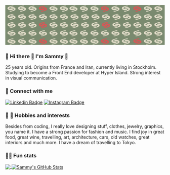 ![LinkedIn cover - 4](./sbanner.png)


### :cherry_blossom: Hi there :wave: I'm Sammy :cherry_blossom:
25 years old. Origins from France and Iran, currently living in Stockholm. Studying to become a Front End developer at Hyper Island. Strong interest in visual communication.

### :love_letter: Connect with me
[![Linkedin Badge](https://img.shields.io/badge/-LinkedIn-blue?style=rounded-square&logo=Linkedin&logoColor=white&link=https://www.linkedin.com/in/sammydjohari/)](https://www.linkedin.com/in/sammydjohari/)
[![Instagram Badge](https://img.shields.io/badge/-Instagram-405DE6?style=rounded-square&logo=instagram&logoColor=white&link=https://www.instagram.com/sammycreatess/)](https://www.instagram.com/sammycreatess/)

### :motor_scooter: :ramen: Hobbies and interests
Besides from coding, I really love designing stuff, clothes, jewelry, graphics, you name it. I have a strong passion for fashion and music. I find joy in great food, great wine, travelling, art, architecture, cars, old watches, great interiors and much more. I have a dream of travelling to Tokyo. 

### :man_technologist: Fun stats
<a href="https://github.com/sammydjohari/sammydjohari">
  <img align="center" src="https://github-readme-stats.vercel.app/api/top-langs/?username=sammydjohari&title_color=ffffff&text_color=c9cacc&icon_color=2bbc8a&bg_color=1d1f21&langs_count=4" />
</a>
<a href="https://github.com/sammydjohari/sammydjohari">
  <img align="center" src="https://github-readme-stats.vercel.app/api?username=sammydjohari&show_icons=true&line_height=27&count_private=true&title_color=ffffff&text_color=c9cacc&icon_color=2bbc8a&bg_color=1d1f21" alt="Sammy's GitHub Stats" />
</a>
<!--
**sammydjohari/sammydjohari** is a ✨ _special_ ✨ repository because its `README.md` (this file) appears on your GitHub profile.

Here are some ideas to get you started:

- 🔭 I’m currently working on ...
- 🌱 I’m currently learning ...
- 👯 I’m looking to collaborate on ...
- 🤔 I’m looking for help with ...
- 💬 Ask me about ...
- 📫 How to reach me: ...
- 😄 Pronouns: ...
- ⚡ Fun fact: ...
-->
